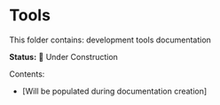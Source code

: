 # Tools

This folder contains: development tools documentation

**Status:** 🚧 Under Construction

Contents:
- [Will be populated during documentation creation]
